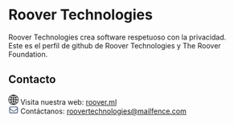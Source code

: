 # Roover Technologies
Roover Technologies crea software respetuoso con la privacidad.  
Este es el perfil de github de Roover Technologies y The Roover Foundation.

## Contacto
<img src="assets/web.png" style="width: 20px"> Visita nuestra web: <a href="https://roover.ml">roover.ml</a><br>
<img src="assets/email.png" style="width: 20px"> Contáctanos: <a href="malito:roovertechnologies@mailfence.com">roovertechnologies@mailfence.com</a>
